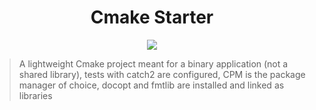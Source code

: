 <div align="center">
  <h1>Cmake Starter</h1>
 <img src="https://github.com/mattcoding4days/cmake-starter/actions/workflows/cmake.yml/badge.svg?branch=dev)(https://github.com/mattcoding4days/cmake-starter/actions/workflows/cmake.yml">
</div>

> A lightweight Cmake project meant for a binary application (not a shared library), tests with catch2 are
> configured, CPM is the package manager of choice, docopt and fmtlib are installed and linked as libraries
